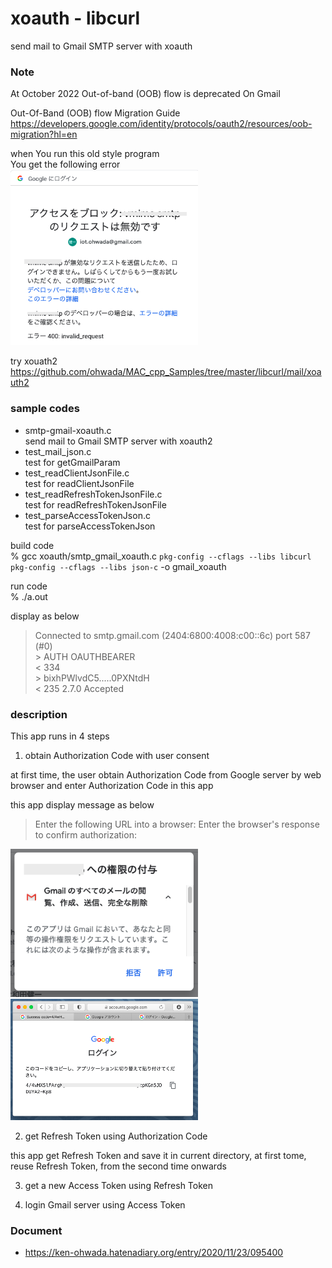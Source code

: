xoauth - libcurl
===============

send mail to Gmail SMTP server with xoauth  

### Note
At October 2022
Out-of-band (OOB) flow is deprecated On Gmail 

Out-Of-Band (OOB) flow Migration Guide
https://developers.google.com/identity/protocols/oauth2/resources/oob-migration?hl=en


when You run this old style program  
You get the following error  
<img src="https://raw.githubusercontent.com/ohwada/MAC_cpp_Samples/master/libcurl/screenshots/xouth_invalid.png" width="300" />  


try xouath2
https://github.com/ohwada/MAC_cpp_Samples/tree/master/libcurl/mail/xoauth2

### sample codes
- smtp-gmail-xoauth.c <br/>
send mail to Gmail SMTP server with xoauth2 <br/>
- test_mail_json.c <br/>
test for getGmailParam <br/>
- test_readClientJsonFile.c <br/>
test for readClientJsonFile <br/>
- test_readRefreshTokenJsonFile.c <br/>
test for readRefreshTokenJsonFile <br/>
- test_parseAccessTokenJson.c <br/>
test for parseAccessTokenJson <br/>


build code <br/>
% gcc xoauth/smtp_gmail_xoauth.c `pkg-config --cflags --libs libcurl` `pkg-config --cflags --libs json-c` -o gmail_xoauth <br/>  

run code <br/>
% ./a.out

display as below <br/>
> Connected to smtp.gmail.com (2404:6800:4008:c00::6c) port 587 (#0) <br/>
> \> AUTH OAUTHBEARER <br/>
> < 334 <br/>
> \> bixhPWlvdC5.....0PXNtdH <br/>
> \< 235 2.7.0 Accepted <br/>


### description
This app runs in 4 steps

1. obtain Authorization Code with user consent 

 at first time,  the user obtain Authorization Code from Google server by web browser
and enter Authorization Code in this app

this app display message as below
> Enter the following URL into a browser:
> Enter the browser's response to confirm authorization:

<img src="https://raw.githubusercontent.com/ohwada/MAC_cpp_Samples/master/libcurl/setup/images/google_user_consent.png" width="300" />

<img src="https://raw.githubusercontent.com/ohwada/MAC_cpp_Samples/master/libcurl/setup/images/google_authorization_code.png" width="300" />

2. get Refresh Token using Authorization Code

this app get Refresh Token
and save it in current directory,  at first tome, 
reuse Refresh Token, from the second time onwards

3. get a new Access Token using Refresh Token

4. login Gmail server using Access Token

### Document
- https://ken-ohwada.hatenadiary.org/entry/2020/11/23/095400

